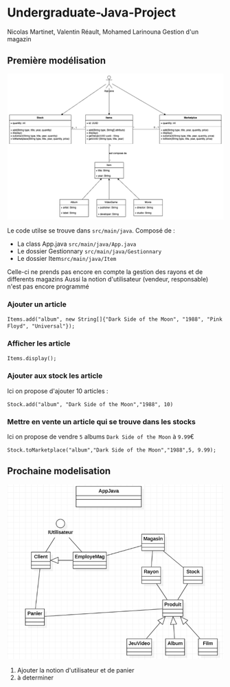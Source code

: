 # Undergraduate-Java-Project
Nicolas Martinet, Valentin Réault, Mohamed Larinouna
Gestion d'un magazin

## Première modélisation

![Première modélisation](temporaryModel1.png)

Le code utilse se trouve dans `src/main/java`.
Composé de :
- La class App.java `src/main/java/App.java`
- Le dossier Gestionnary `src/main/java/Gestionnary`
- Le dossier Item`src/main/java/Item`

Celle-ci ne prends pas encore en compte la gestion des rayons et de differents magazins
Aussi la notion d'utilisateur (vendeur, responsable) n'est pas encore programmé

### Ajouter un article

```
Items.add("album", new String[]{"Dark Side of the Moon", "1988", "Pink Floyd", "Universal"});
```

### Afficher les article

```
Items.display();
```

### Ajouter aux stock les article

Ici on propose d'ajouter 10 articles :

```
Stock.add("album", "Dark Side of the Moon","1988", 10)
```

### Mettre en vente un article qui se trouve dans les stocks

Ici on propose de vendre `5` albums `Dark Side of the Moon` à `9.99`€

```
Stock.toMarketplace("album","Dark Side of the Moon","1988",5, 9.99);
```

## Prochaine modelisation

![Première modélisation](tamporarymodel2.png)

1. Ajouter la notion d'utilisateur et de panier
2. à determiner